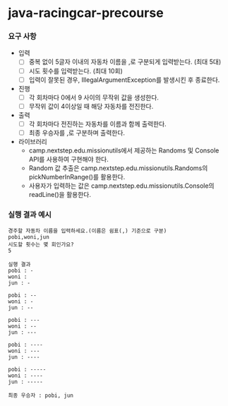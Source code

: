 # java-racingcar-precourse

### 요구 사항
- 입력
    - [ ] 중복 없이 5글자 이내의 자동차 이름을 ,로 구분되게 입력받는다. (최대 5대)
    - [ ] 시도 횟수를 입력받는다. (최대 10회)
    - [ ] 입력이 잘못된 경우, IllegalArgumentException를 발생시킨 후 종료한다.
- 진행
    - [ ] 각 회차마다 0에서 9 사이의 무작위 값을 생성한다.
    - [ ] 무작위 값이 4이상일 때 해당 자동차를 전진한다.
- 출력
    - [ ] 각 회차마다 전진하는 자동차를 이름과 함께 출력한다.
    - [ ] 최종 우승자를 ,로 구분하며 출력한다.
- 라이브러리
    - camp.nextstep.edu.missionutils에서 제공하는 Randoms 및 Console API를 사용하여 구현해야 한다.
    - Random 값 추출은 camp.nextstep.edu.missionutils.Randoms의 pickNumberInRange()를 활용한다.
    - 사용자가 입력하는 값은 camp.nextstep.edu.missionutils.Console의 readLine()을 활용한다.

### 실행 결과 예시
```
경주할 자동차 이름을 입력하세요.(이름은 쉼표(,) 기준으로 구분)
pobi,woni,jun
시도할 횟수는 몇 회인가요?
5

실행 결과
pobi : -
woni : 
jun : -

pobi : --
woni : -
jun : --

pobi : ---
woni : --
jun : ---

pobi : ----
woni : ---
jun : ----

pobi : -----
woni : ----
jun : -----

최종 우승자 : pobi, jun
```